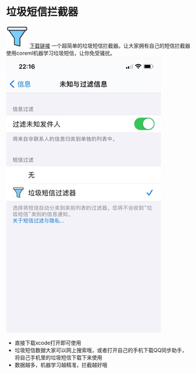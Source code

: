# 垃圾短信拦截器
![logo](./img/60x60bb.jpg)
[下载链接](https://apps.apple.com/cn/app/%E5%9E%83%E5%9C%BE%E7%9F%AD%E4%BF%A1%E8%BF%87%E6%BB%A4%E5%99%A8/id1585173789)
一个超简单的垃圾短信拦截器。让大家拥有自己的短信拦截器
使用coreml机器学习垃圾短信，让你免受骚扰。
![screen](./img/750x750bb.jpeg)
- 直接下载xcode打开即可使用
- 垃圾短信数据大家可以网上搜索哦，或者打开自己的手机下载QQ同步助手，将自己手机里的垃圾短信下载下来使用
- 数据越多，机器学习越精准，拦截越好哦
